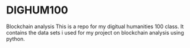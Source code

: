 # DIGHUM100
Blockchain analysis
This is a repo for my digitual humanities 100 class. It contains the data sets i used for my project on blockchain analysis using python.   
